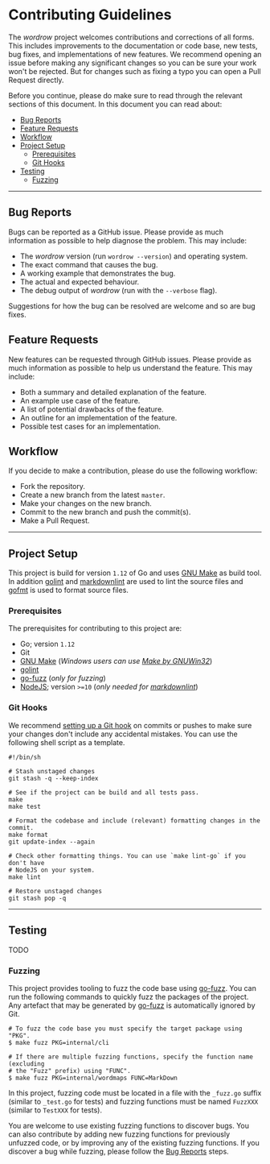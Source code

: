 # Contributing Guidelines

The _wordrow_ project welcomes contributions and corrections of all forms. This
includes improvements to the documentation or code base, new tests, bug fixes,
and implementations of new features. We recommend opening an issue before making
any significant changes so you can be sure your work won't be rejected. But for
changes such as fixing a typo you can open a Pull Request directly.

Before you continue, please do make sure to read through the relevant sections
of this document. In this document you can read about:

- [Bug Reports](#bug-reports)
- [Feature Requests](#feature-requests)
- [Workflow](#workflow)
- [Project Setup](#project-setup)
  - [Prerequisites](#prerequisites)
  - [Git Hooks](#git-hooks)
- [Testing](#testing)
  - [Fuzzing](#fuzzing)

---

## Bug Reports

Bugs can be reported as a GitHub issue. Please provide as much information as
possible to help diagnose the problem. This may include:

- The _wordrow_ version (run `wordrow --version`) and operating system.
- The exact command that causes the bug.
- A working example that demonstrates the bug.
- The actual and expected behaviour.
- The debug output of _wordrow_ (run with the `--verbose` flag).

Suggestions for how the bug can be resolved are welcome and so are bug fixes.

## Feature Requests

New features can be requested through GitHub issues. Please provide as much
information as possible to help us understand the feature. This may include:

- Both a summary and detailed explanation of the feature.
- An example use case of the feature.
- A list of potential drawbacks of the feature.
- An outline for an implementation of the feature.
- Possible test cases for an implementation.

## Workflow

If you decide to make a contribution, please do use the following workflow:

- Fork the repository.
- Create a new branch from the latest `master`.
- Make your changes on the new branch.
- Commit to the new branch and push the commit(s).
- Make a Pull Request.

---

## Project Setup

This project is build for version `1.12` of Go and uses [GNU Make] as build
tool. In addition [golint] and [markdownlint] are used to lint the source files
and [gofmt] is used to format source files.

### Prerequisites

The prerequisites for contributing to this project are:

- Go; version `1.12`
- Git
- [GNU Make] (_Windows users can use [Make by GNUWin32]_)
- [golint]
- [go-fuzz] (_only for fuzzing_)
- [NodeJS]; version `>=10` (_only needed for [markdownlint]_)

### Git Hooks

We recommend [setting up a Git hook](https://githooks.com) on commits or pushes
to make sure your changes don't include any accidental mistakes. You can use the
following shell script as a template.

```shell
#!/bin/sh

# Stash unstaged changes
git stash -q --keep-index

# See if the project can be build and all tests pass.
make
make test

# Format the codebase and include (relevant) formatting changes in the commit.
make format
git update-index --again

# Check other formatting things. You can use `make lint-go` if you don't have
# NodeJS on your system.
make lint

# Restore unstaged changes
git stash pop -q
```

---

## Testing

TODO

### Fuzzing

This project provides tooling to fuzz the code base using [go-fuzz]. You can run
the following commands to quickly fuzz the packages of the project. Any artefact
that may be generated by [go-fuzz] is automatically ignored by Git.

```shell
# To fuzz the code base you must specify the target package using "PKG".
$ make fuzz PKG=internal/cli

# If there are multiple fuzzing functions, specify the function name (excluding
# the "Fuzz" prefix) using "FUNC".
$ make fuzz PKG=internal/wordmaps FUNC=MarkDown
```

In this project, fuzzing code must be located in a file with the `_fuzz.go`
suffix (similar to `_test.go` for tests) and fuzzing functions must be named
`FuzzXXX` (similar to `TestXXX` for tests).

You are welcome to use existing fuzzing functions to discover bugs. You can also
contribute by adding new fuzzing functions for previously unfuzzed code, or by
improving any of the existing fuzzing functions. If you discover a bug while
fuzzing, please follow the [Bug Reports](#bug-reports) steps.

[go-fuzz]: https://github.com/dvyukov/go-fuzz
[gofmt]: https://golang.org/cmd/gofmt/
[golint]: https://github.com/golang/lint
[GNU Make]: https://www.gnu.org/software/make/
[Make by GNUWin32]: http://gnuwin32.sourceforge.net/packages/make.htm
[markdownlint]: https://github.com/DavidAnson/markdownlint
[NodeJS]: https://nodejs.org/en/
